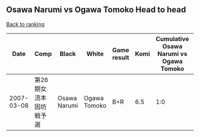 ## Osawa Narumi vs Ogawa Tomoko Head to head

[Back to ranking](../../index.md)




| **Date** | **Comp** | **Black** | **White** | **Game result** | **Komi** | **Cumulative Osawa Narumi vs Ogawa Tomoko** | **Osawa Narumi streak** | **Ogawa Tomoko streak** | 
| --- | --- | --- | --- | --- | --- | --- | --- | --- |
| 2007-03-08 | 第26期女流本因坊戦予選 | Osawa Narumi | Ogawa Tomoko | B+R | 6.5 | 1:0 | 1 | 0 |




